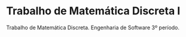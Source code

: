# Trabalho de Matemática Discreta I
Trabalho de Matemática Discreta. Engenharia de Software 3º período.
